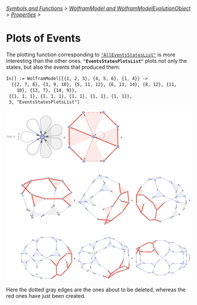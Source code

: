 ###### [Symbols and Functions](/README.md#symbols-and-functions) > [WolframModel and WolframModelEvolutionObject](../WolframModelAndWolframModelEvolutionObject.md) > [Properties](../WolframModelAndWolframModelEvolutionObject.md#properties) >

# Plots of Events

The plotting function corresponding to [`"AllEventsStatesList"`](States.md) is more interesting than the other ones. **`"EventsStatesPlotsList"`** plots not only the states, but also the events that produced them:

```wl
In[] := WolframModel[{{1, 2, 3}, {4, 5, 6}, {1, 4}} ->
  {{2, 7, 8}, {3, 9, 10}, {5, 11, 12}, {6, 13, 14}, {8, 12}, {11,
    10}, {13, 7}, {14, 9}},
 {{1, 1, 1}, {1, 1, 1}, {1, 1}, {1, 1}, {1, 1}},
 3, "EventsStatesPlotsList"]
```

<img src="/Documentation/Images/EventsStatesPlotsList.png" width="746">

Here the dotted gray edges are the ones about to be deleted, whereas the red ones have just been created.
